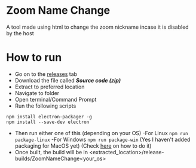 ﻿# Zoom Name Change
A tool made using html to change the zoom nickname incase it is disabled by the host

# How to run

 - Go on to the
   [releases](https://github.com/TRSC25/Zoom-Name-Change/releases/) tab
 - Download the file called ***Source code (zip)***
 - Extract to preferred location
 - Navigate to folder
 - Open terminal/Command Prompt
 - Run the following scripts
```
npm install electron-packager -g
npm install --save-dev electron
```
 - Then run either one of this (depending on your OS)
 -For Linux `npm run package-linux`
 -For Windows `npm run package-win`
 (Yes I haven't added packaging for MacOS yet)
 (Check [here](https://www.christianengvall.se/electron-packager-tutorial/) on how to do it) 
 - Once built, the build will be in <extracted_location>/release-builds/ZoomNameChange<your_os>

